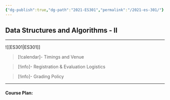 ```yaml
---
{"dg-publish":true,"dg-path":"2021-ES301","permalink":"/2021-es-301/"}
---
```



## Data Structures and Algorithms - II
---


![[ES301\|ES301]]

> [!calendar]- Timings and Venue
> 
>
>

> [!info]- Registration & Evaluation Logistics
> 

> [!info]- Grading Policy
> 
>

---

#### Course Plan: 

